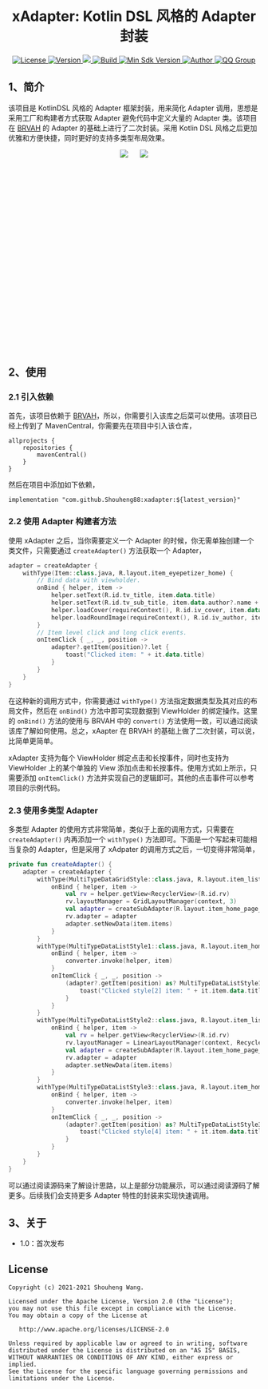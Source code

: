 <h1 align="center">xAdapter: Kotlin DSL 风格的 Adapter 封装</h1>

<p align="center">
  <a href="http://www.apache.org/licenses/LICENSE-2.0">
    <img src="https://img.shields.io/hexpm/l/plug.svg" alt="License" />
  </a>
  <a href="https://bintray.com/beta/#/easymark/Android/xadapter?tab=overview">
    <img src="https://img.shields.io/maven-metadata/v/https/s01.oss.sonatype.org/service/local/repo_groups/public/content/com/github/Shouheng88/xadapter/maven-metadata.xml.svg" alt="Version" />
  </a>
  <a href="https://www.codacy.com/gh/Shouheng88/xAdapter/dashboard?utm_source=github.com&amp;utm_medium=referral&amp;utm_content=Shouheng88/xAdapter&amp;utm_campaign=Badge_Grade">
    <img src="https://app.codacy.com/project/badge/Grade/695fe1f33d7b45f5b89767b02a2c33b0"/>
  </a>
  <a href="https://travis-ci.org/Shouheng88/xAdapter">
    <img src="https://app.travis-ci.com/Shouheng88/xAdapter.svg?branch=main" alt="Build"/>
  </a>
  <a href="https://developer.android.com/about/versions/android-4.2.html">
    <img src="https://img.shields.io/badge/API-21%2B-blue.svg?style=flat-square" alt="Min Sdk Version" />
  </a>
   <a href="https://github.com/Shouheng88">
    <img src="https://img.shields.io/badge/Author-wsh-orange.svg?style=flat-square" alt="Author" />
  </a>
  <a target="_blank" href="https://shang.qq.com/wpa/qunwpa?idkey=2711a5fa2e3ecfbaae34bd2cf2c98a5b25dd7d5cc56a3928abee84ae7a984253">
    <img src="https://img.shields.io/badge/QQ%E7%BE%A4-1018235573-orange.svg?style=flat-square" alt="QQ Group" />
  </a>
</P>

## 1、简介

该项目是 KotlinDSL 风格的 Adapter 框架封装，用来简化 Adapter 调用，思想是采用工厂和构建者方式获取 Adapter 避免代码中定义大量的 Adapter 类。该项目在 [BRVAH](https://github.com/CymChad/BaseRecyclerViewAdapterHelper) 的 Adapter 的基础上进行了二次封装。采用 Kotlin DSL 风格之后更加优雅和方便快捷，同时更好的支持多类型布局效果。

<div align="center" style="height:400px">
    <image src="images/sample1.gif">
    <image src="images/sample2.gif" style="margin-left:20px">
</div>

## 2、使用

### 2.1 引入依赖

首先，该项目依赖于 [BRVAH](https://github.com/CymChad/BaseRecyclerViewAdapterHelper)，所以，你需要引入该库之后菜可以使用。该项目已经上传到了 MavenCentral，你需要先在项目中引入该仓库，

```
allprojects {
    repositories {
        mavenCentral()
    }
}
```

然后在项目中添加如下依赖，

```
implementation "com.github.Shouheng88:xadapter:${latest_version}"
```

### 2.2 使用 Adapter 构建者方法

使用 xAdapter 之后，当你需要定义一个 Adapter 的时候，你无需单独创建一个类文件，只需要通过 `createAdapter()` 方法获取一个 Adapter，

```kotlin
adapter = createAdapter {
    withType(Item::class.java, R.layout.item_eyepetizer_home) {
        // Bind data with viewholder.
        onBind { helper, item ->
            helper.setText(R.id.tv_title, item.data.title)
            helper.setText(R.id.tv_sub_title, item.data.author?.name + " | " + item.data.category)
            helper.loadCover(requireContext(), R.id.iv_cover, item.data.cover?.homepage, R.drawable.recommend_summary_card_bg_unlike)
            helper.loadRoundImage(requireContext(), R.id.iv_author, item.data.author?.icon, R.mipmap.eyepetizer, 20f.dp2px())
        }
        // Item level click and long click events.
        onItemClick { _, _, position ->
            adapter?.getItem(position)?.let {
                toast("Clicked item: " + it.data.title)
            }
        }
    }
}
```

在这种新的调用方式中，你需要通过 `withType()` 方法指定数据类型及其对应的布局文件，然后在 `onBind()` 方法中即可实现数据到 ViewHolder 的绑定操作。这里的 `onBind()` 方法的使用与 BRVAH 中的 `convert()` 方法使用一致，可以通过阅读该库了解如何使用。总之，xAapter 在 BRVAH 的基础上做了二次封装，可以说，比简单更简单。

xAdapter 支持为每个 ViewHolder 绑定点击和长按事件，同时也支持为 ViewHolder 上的某个单独的 View 添加点击和长按事件。使用方式如上所示，只需要添加 `onItemClick()` 方法并实现自己的逻辑即可。其他的点击事件可以参考项目的示例代码。

### 2.3 使用多类型 Adapter

多类型 Adapter 的使用方式非常简单，类似于上面的调用方式，只需要在 `createAdapter()` 内再添加一个 `withType()` 方法即可。下面是一个写起来可能相当复杂的 Adapter，但是采用了 xAdpater 的调用方式之后，一切变得非常简单，

```kotlin
private fun createAdapter() {
    adapter = createAdapter {
        withType(MultiTypeDataGridStyle::class.java, R.layout.item_list) {
            onBind { helper, item ->
                val rv = helper.getView<RecyclerView>(R.id.rv)
                rv.layoutManager = GridLayoutManager(context, 3)
                val adapter = createSubAdapter(R.layout.item_home_page_data_module_1, 1)
                rv.adapter = adapter
                adapter.setNewData(item.items)
            }
        }
        withType(MultiTypeDataListStyle1::class.java, R.layout.item_home_page_data_module_2) {
            onBind { helper, item ->
                converter.invoke(helper, item)
            }
            onItemClick { _, _, position ->
                (adapter?.getItem(position) as? MultiTypeDataListStyle1)?.let {
                    toast("Clicked style[2] item: " + it.item.data.title)
                }
            }
        }
        withType(MultiTypeDataListStyle2::class.java, R.layout.item_list) {
            onBind { helper, item ->
                val rv = helper.getView<RecyclerView>(R.id.rv)
                rv.layoutManager = LinearLayoutManager(context, RecyclerView.HORIZONTAL, false)
                val adapter = createSubAdapter(R.layout.item_home_page_data_module_4, 3)
                rv.adapter = adapter
                adapter.setNewData(item.items)
            }
        }
        withType(MultiTypeDataListStyle3::class.java, R.layout.item_home_page_data_module_3) {
            onBind { helper, item ->
                converter.invoke(helper, item)
            }
            onItemClick { _, _, position ->
                (adapter?.getItem(position) as? MultiTypeDataListStyle3)?.let {
                    toast("Clicked style[4] item: " + it.item.data.title)
                }
            }
        }
    }
}
```

可以通过阅读源码来了解设计思路，以上是部分功能展示，可以通过阅读源码了解更多。后续我们会支持更多 Adapter 特性的封装来实现快速调用。

## 3、关于

- 1.0：首次发布

## License

```
Copyright (c) 2021-2021 Shouheng Wang.

Licensed under the Apache License, Version 2.0 (the "License");
you may not use this file except in compliance with the License.
You may obtain a copy of the License at

   http://www.apache.org/licenses/LICENSE-2.0

Unless required by applicable law or agreed to in writing, software
distributed under the License is distributed on an "AS IS" BASIS,
WITHOUT WARRANTIES OR CONDITIONS OF ANY KIND, either express or implied.
See the License for the specific language governing permissions and
limitations under the License.
```
